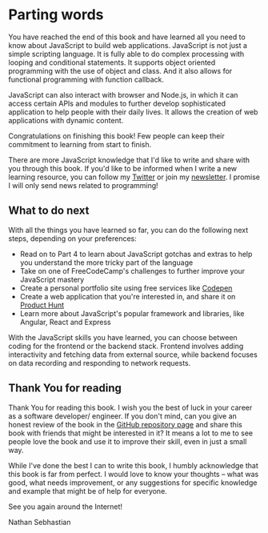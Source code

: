 # Parting words

You have reached the end of this book and have learned all you need to know about JavaScript to build web applications. JavaScript is not just a simple scripting language. It is fully able to do complex processing with looping and conditional statements. It supports object oriented programming with the use of object and class. And it also allows for functional programming with function callback.

JavaScript can also interact with browser and Node.js, in which it can access certain APIs and modules to further develop sophisticated application to help people with their daily lives. It allows the creation of web applications with dynamic content.

Congratulations on finishing this book! Few people can keep their commitment to learning from start to finish.

There are more JavaScript knowledge that I'd like to write and share with you through this book. If you'd like to be informed when I write a new learning resource, you can follow my [Twitter](https://twitter.com/nsebhastian) or join my [newsletter](https://sebhastian.com/subscribe/). I promise I will only send news related to programming!

## What to do next

With all the things you have learned so far, you can do the following next steps, depending on your preferences:

* Read on to Part 4 to learn about JavaScript gotchas and extras to help you understand the more tricky part of the language
* Take on one of FreeCodeCamp's challenges to further improve your JavaScript mastery
* Create a personal portfolio site using free services like [Codepen](https://codepen.io)
* Create a web application that you're interested in, and share it on [Product Hunt](https://www.producthunt.com/)
* Learn more about JavaScript's popular framework and libraries, like Angular, React and Express

With the JavaScript skills you have learned, you can choose between coding for the frontend or the backend stack. Frontend involves adding interactivity and fetching data from external source, while backend focuses on data recording and responding to network requests.

## Thank You for reading

Thank You for reading this book. I wish you the best of luck in your career as a software developer/ engineer. If you don't mind, can you give an honest review of the book in the [GitHub repository page](https://github.com/nsebhastian/learn-javascript-with-hedwix) and share this book with friends that might be interested in it? It means a lot to me to see people love the book and use it to improve their skill, even in just a small way.

While I've done the best I can to write this book, I humbly acknowledge that this book is far from perfect. I would love to know your thoughts – what was good, what needs improvement, or any suggestions for specific knowledge and example that might be of help for everyone.

See you again around the Internet!

Nathan Sebhastian